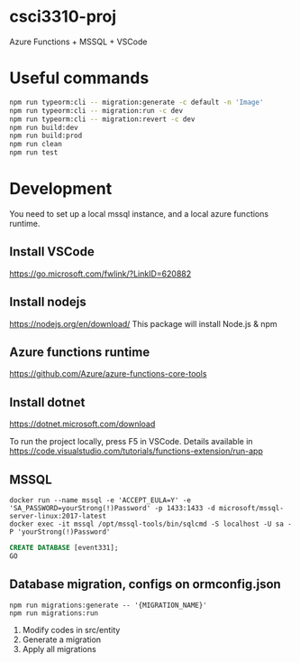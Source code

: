 # csci3310-proj

Azure Functions + MSSQL + VSCode

# Useful commands
```bash
npm run typeorm:cli -- migration:generate -c default -n 'Image'
npm run typeorm:cli -- migration:run -c dev
npm run typeorm:cli -- migration:revert -c dev
npm run build:dev
npm run build:prod
npm run clean
npm run test
```

# Development
You need to set up a local mssql instance, and a local azure functions runtime.

## Install VSCode
https://go.microsoft.com/fwlink/?LinkID=620882

## Install nodejs
https://nodejs.org/en/download/ This package will install Node.js & npm

## Azure functions runtime
https://github.com/Azure/azure-functions-core-tools

## Install dotnet
https://dotnet.microsoft.com/download

To run the project locally, press F5 in VSCode.
Details available in https://code.visualstudio.com/tutorials/functions-extension/run-app

## MSSQL
```shell
docker run --name mssql -e 'ACCEPT_EULA=Y' -e 'SA_PASSWORD=yourStrong(!)Password' -p 1433:1433 -d microsoft/mssql-server-linux:2017-latest
docker exec -it mssql /opt/mssql-tools/bin/sqlcmd -S localhost -U sa -P 'yourStrong(!)Password'
```

```sql
CREATE DATABASE [event331];
GO
```

## Database migration, configs on ormconfig.json
```shell
npm run migrations:generate -- '{MIGRATION_NAME}'
npm run migrations:run
```

1. Modify codes in src/entity
2. Generate a migration
3. Apply all migrations
